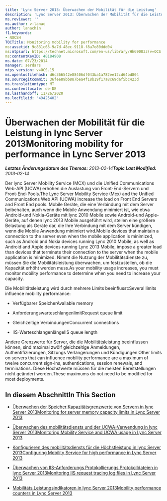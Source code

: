 ```yaml
---
title: 'Lync Server 2013: Überwachen der Mobilität für die Leistung'
description: 'Lync Server 2013: Überwachen der Mobilität für die Leistung.'
ms.reviewer: ''
ms.author: v-lanac
author: lanachin
f1.keywords:
- NOCSH
TOCTitle: Monitoring mobility for performance
ms:assetid: 9c831c63-9a7d-48ec-9118-f8a7e80ddd04
ms:mtpsurl: https://technet.microsoft.com/en-us/library/Hh690033(v=OCS.15)
ms:contentKeyID: 48184908
ms.date: 07/23/2014
manager: serdars
mtps_version: v=OCS.15
ms.openlocfilehash: d6c366542e88406df043ba1a782ee12cd64bd804
ms.sourcegitcommit: 36fee89bb887bea4f18b19f17a8c69daf5bc423d
ms.translationtype: MT
ms.contentlocale: de-DE
ms.lasthandoff: 11/26/2020
ms.locfileid: "49425402"
---
```

# <a name="monitoring-mobility-for-performance-in-lync-server-2013"></a><span data-ttu-id="458bb-103">Überwachen der Mobilität für die Leistung in lync Server 2013</span><span class="sxs-lookup"><span data-stu-id="458bb-103">Monitoring mobility for performance in Lync Server 2013</span></span>

<div data-xmlns="http://www.w3.org/1999/xhtml">

<div class="topic" data-xmlns="http://www.w3.org/1999/xhtml" data-msxsl="urn:schemas-microsoft-com:xslt" data-cs="https://msdn.microsoft.com/">

<div data-asp="https://msdn2.microsoft.com/asp">



</div>

<div id="mainSection">

<div id="mainBody"><span data-ttu-id="458bb-104">

<span> </span></span><span class="sxs-lookup"><span data-stu-id="458bb-104">

<span> </span></span></span>

<span data-ttu-id="458bb-105">_**Letztes Änderungsdatum des Themas:** 2013-02-14_</span><span class="sxs-lookup"><span data-stu-id="458bb-105">_**Topic Last Modified:** 2013-02-14_</span></span>

<span data-ttu-id="458bb-106">Der lync Server Mobility Service (MCX) und die Unified Communications Web-API (UCWA) erhöhen die Auslastung von Front-End-Servern und Front-End-Pools.</span><span class="sxs-lookup"><span data-stu-id="458bb-106">The Lync Server Mobility Service (Mcx) and the Unified Communications Web API (UCWA) increase the load on Front End Servers and Front End pools.</span></span> <span data-ttu-id="458bb-107">Mobile Geräte, die eine Verbindung mit dem Server beibehalten, auch wenn die Mobile Anwendung minimiert ist, wie etwa Android-und Nokia-Geräte mit lync 2010 Mobile sowie Android-und Apple-Geräte, auf denen lync 2013 Mobile ausgeführt wird, stellen eine größere Belastung als Geräte dar, die Ihre Verbindung mit dem Server kündigen, wenn die Mobile Anwendung minimiert wird.</span><span class="sxs-lookup"><span data-stu-id="458bb-107">Mobile devices that maintain a connection to the server even when the mobile application is minimized, such as Android and Nokia devices running Lync 2010 Mobile, as well as Android and Apple devices running Lync 2013 Mobile, impose a greater load than devices that terminate their connection to the server when the mobile application is minimized.</span></span> <span data-ttu-id="458bb-108">Nimmt die Nutzung der Mobilitätsdienste zu, müssen Sie die Mobilitätsleistung überwachen, um festzustellen, ob die Kapazität erhöht werden muss.</span><span class="sxs-lookup"><span data-stu-id="458bb-108">As your mobility usage increases, you must monitor mobility performance to determine when you need to increase your capacity.</span></span>

<span data-ttu-id="458bb-109">Die Mobilitätsleistung wird durch mehrere Limits beeinflusst:</span><span class="sxs-lookup"><span data-stu-id="458bb-109">Several limits influence mobility performance:</span></span>

  - <span data-ttu-id="458bb-110">Verfügbarer Speicher</span><span class="sxs-lookup"><span data-stu-id="458bb-110">Available memory</span></span>

  - <span data-ttu-id="458bb-111">Anforderungswarteschlangenlimit</span><span class="sxs-lookup"><span data-stu-id="458bb-111">Request queue limit</span></span>

  - <span data-ttu-id="458bb-112">Gleichzeitige Verbindungen</span><span class="sxs-lookup"><span data-stu-id="458bb-112">Concurrent connections</span></span>

  - <span data-ttu-id="458bb-113">IIS-Warteschlangenlänge</span><span class="sxs-lookup"><span data-stu-id="458bb-113">IIS queue length</span></span>

<span data-ttu-id="458bb-114">Andere Grenzwerte für Server, die die Mobilitätsleistung beeinflussen können, sind maximal zwölf gleichzeitige Anmeldungen, Authentifizierungen, Sitzungs Verlängerungen und Kündigungen.</span><span class="sxs-lookup"><span data-stu-id="458bb-114">Other limits on servers that can influence mobility performance are a maximum of twelve concurrent sign-ins, authentications, session renewals, and terminations.</span></span> <span data-ttu-id="458bb-115">Diese Höchstwerte müssen für die meisten Bereitstellungen nicht geändert werden.</span><span class="sxs-lookup"><span data-stu-id="458bb-115">These maximums do not need to be modified for most deployments.</span></span>

<div>

## <a name="in-this-section"></a><span data-ttu-id="458bb-116">In diesem Abschnitt</span><span class="sxs-lookup"><span data-stu-id="458bb-116">In This Section</span></span>

  - [<span data-ttu-id="458bb-117">Überwachen der Speicher Kapazitätsgrenzwerte von Servern in lync Server 2013</span><span class="sxs-lookup"><span data-stu-id="458bb-117">Monitoring for server memory capacity limits in Lync Server 2013</span></span>](lync-server-2013-monitoring-for-server-memory-capacity-limits.md)

  - [<span data-ttu-id="458bb-118">Überwachen des mobilitätsdiensts und der UCWA-Verwendung in lync Server 2013</span><span class="sxs-lookup"><span data-stu-id="458bb-118">Monitoring Mobility Service and UCWA usage in Lync Server 2013</span></span>](lync-server-2013-monitoring-mobility-service-and-ucwa-usage.md)

  - [<span data-ttu-id="458bb-119">Konfigurieren des mobilitätsdiensts für die Höchstleistung in lync Server 2013</span><span class="sxs-lookup"><span data-stu-id="458bb-119">Configuring Mobility Service for high performance in Lync Server 2013</span></span>](lync-server-2013-configuring-mobility-service-for-high-performance.md)

  - [<span data-ttu-id="458bb-120">Überwachen von IIS-Anforderungs Protokollierungs Protokolldateien in lync Server 2013</span><span class="sxs-lookup"><span data-stu-id="458bb-120">Monitoring IIS request tracing log files in Lync Server 2013</span></span>](lync-server-2013-monitoring-iis-request-tracing-log-files.md)

  - [<span data-ttu-id="458bb-121">Mobilitäts Leistungsindikatoren in lync Server 2013</span><span class="sxs-lookup"><span data-stu-id="458bb-121">Mobility performance counters in Lync Server 2013</span></span>](lync-server-2013-mobility-performance-counters.md)

<span data-ttu-id="458bb-122"></div>

</div>

<span> </span>

</div>

</div>

</span><span class="sxs-lookup"><span data-stu-id="458bb-122"></div>

</div>

<span> </span>

</div>

</div>

</span></span></div>

